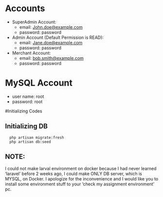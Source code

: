 # Accounts

- SuperAdmin Account:
  - email: John.doe@example.com
  - password: password
- Admin Account (Default Permission is READ):
  - email: Jane.doe@example.com
  - password: password
- Merchant Account:
  - email: bob.smith@example.com
  - password: password

# MySQL Account

- user name: root
- password: root

#Initializing Codes
## Initializing DB
  ```code
    php artisan migrate:fresh
    php artisan db:seed
  ```
## NOTE: 
I could not make larval environment on docker because I had never learned ‘laravel’ before 2 weeks ago, I  could make ONLY DB server, which is MYSQL, on Docker.
I apologize for the inconvenience and I would like you to install some environment stuff to your ‘check my assignment environment’ pc.
